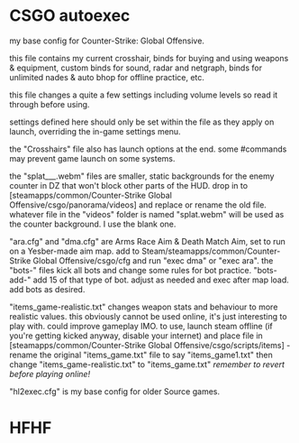 # CSGO autoexec
my base config for Counter-Strike: Global Offensive. 


this file contains my current crosshair, binds for buying and using weapons & equipment, custom binds for sound, radar and netgraph, binds for unlimited nades & auto bhop for offline practice, etc.

this file changes a quite a few settings including volume levels so read it through before using.

settings defined here should only be set within the file as they apply on launch, overriding the in-game settings menu.

the "Crosshairs" file also has launch options at the end. some #commands may prevent game launch on some systems.

the "splat___.webm" files are smaller, static backgrounds for the enemy counter in DZ that won't block other parts of the HUD.
drop in to [steamapps/common/Counter-Strike Global Offensive/csgo/panorama/videos] and replace or rename the old file.
whatever file in the "videos" folder is named "splat.webm" will be used as the counter background. I use the blank one.


"ara.cfg" and "dma.cfg" are Arms Race Aim & Death Match Aim, set to run on a Yesber-made aim map.
add to Steam/steamapps/common/Counter-Strike Global Offensive/csgo/cfg and run "exec dma" or "exec ara".
the "bots-<gun>" files kick all bots and change some rules for bot practice. "bots-add-" add 15 of that type of bot.
adjust as needed and exec after map load. add bots as desired.


"items_game-realistic.txt" changes weapon stats and behaviour to more realistic values. this obviously cannot be used online, it's just interesting to play with. could improve gameplay IMO.
to use, launch steam offline (if you're getting kicked anyway, disable your internet) and place file in [steamapps/common/Counter-Strike Global Offensive/csgo/scripts/items] - rename the original "items_game.txt" file to say "items_game1.txt" then change "items_game-realistic.txt" to "items_game.txt"
*remember to revert before playing online!*


"hl2exec.cfg" is my base config for older Source games.


# HFHF
